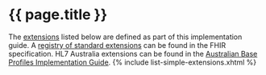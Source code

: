 # {{ page.title }}

The [extensions](http://hl7.org/fhir/STU3/extensibility.html) listed below are defined as part of this implementation guide.
A [registry of standard extensions](http://hl7.org/fhir/STU3/extensibility-registry.html) can be found in the FHIR specification. 
HL7 Australia extensions can be found in the [Australian Base Profiles Implementation Guide](http://www.hl7.org.au/fhir/base2018Sep/extensions.html).
{% include list-simple-extensions.xhtml %}

